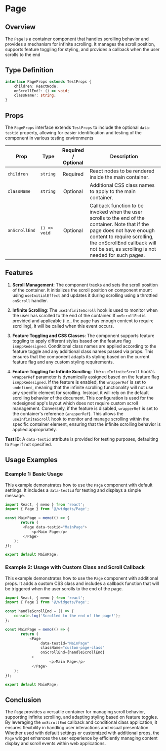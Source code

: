 # Page

## Overview
The `Page` is a container component that handles scrolling behavior and provides a mechanism for infinite scrolling. It manages the scroll position, supports feature toggling for styling, and provides a callback when the user scrolls to the end


##  Type Definition
```typescript
interface PageProps extends TestProps {
    children: ReactNode;
    onScrollEnd?: () => void;
    className?: string;
}
```

## Props
The `PageProps` interface extends `TestProps` to include the optional `data-testid` property, allowing for easier identification and testing of the component in various testing environments

| Prop         | Type                                        |          Required / Optional          | Description                                                                 |
|--------------|---------------------------------------------|:-------------------------------------:|-----------------------------------------------------------------------------|
| `children`  | `string`                                    |               Required                | React nodes to be rendered inside the main container.                          |
| `className`  | `string`                                    |               Optional                | Additional CSS class names to apply to the main container.                       |
| `onScrollEnd`    | `() => void` | Optional  | Callback function to be invoked when the user scrolls to the end of the container. Note that if the page does not have enough content to require scrolling, the onScrollEnd callback will not be set, as scrolling is not needed for such pages.|


## Features
1. **Scroll Management**: The component tracks and sets the scroll position of the container. It initializes the scroll position on component mount using `useInitialEffect` and updates it during scrolling using a throttled `onScroll` handler.

2. **Infinite Scrolling**: The `useInfiniteScroll` hook is used to monitor when the user has scrolled to the end of the container. If `onScrollEnd` is provided and applicable (i.e., the page has enough content to require scrolling), it will be called when this event occurs.

3.  **Feature Toggling and CSS Classes**: The component supports feature toggling to apply different styles based on the feature flag `isAppRedesigned`. Conditional class names are applied according to the feature toggle and any additional class names passed via props. This ensures that the component adapts its styling based on the current feature flag and any custom styling requirements.

4.  **Feature Toggling for Infinite Scrolling**: The `useInfiniteScroll` hook's `wrapperRef` parameter is dynamically assigned based on the feature flag `isAppRedesigned`. If the feature is enabled, the `wrapperRef` is set to `undefined`, meaning that the infinite scrolling functionality will not use any specific element for scrolling. Instead, it will rely on the default scrolling behavior of the document. This configuration is used for the redesigned app's layout which  does not require custom scroll management.
    Conversely, if the feature is disabled, `wrapperRef` is set to the container's reference (`wrapperRef`). This allows the `useInfiniteScroll` hook to monitor and manage scrolling within the specific container element, ensuring that the infinite scrolling behavior is applied appropriately.

**Test ID**: A `data-testid` attribute is provided for testing purposes, defaulting to `Page` if not specified.


## Usage Examples

### Example 1: Basic Usage
This example demonstrates how to use the `Page` component with default settings.
It includes a `data-testid` for testing and displays a simple message.
```typescript jsx
import React, { memo } from 'react';
import { Page } from '@/widgets/Page';

const MainPage = memo(() => {
       return (
        <Page data-testid="MainPage">
            <p>Main Page</p>
        </Page>
    );
});

export default MainPage;
```

### Example 2: Usage with Custom Class and Scroll Callback
This example demonstrates how to use the `Page` component with additional props. It adds a custom CSS class and includes a callback function that will be triggered when the user scrolls to the end of the page.
```typescript jsx
import React, { memo } from 'react';
import { Page } from '@/widgets/Page';

const handleScrollEnd = () => {
    console.log('Scrolled to the end of the page!');
};

const MainPage = memo(() => {
       return (
           <Page
                data-testid="MainPage"
                className="custom-page-class"  
                onScrollEnd={handleScrollEnd}  
            > 
                    <p>Main Page</p>
            </Page>
    );
});

export default MainPage;
```


## Conclusion
The `Page`  provides a versatile container for managing scroll behavior, supporting infinite scrolling, and adapting styling based on feature toggles.
By leveraging the `onScrollEnd` callback and conditional class application, it ensures flexibility in handling user interactions and visual presentation.
Whether used with default settings or customized with additional props, the `Page` widget enhances the user experience by efficiently managing content display and scroll events within web applications.
